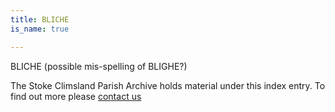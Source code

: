 ```yaml
---
title: BLICHE
is_name: true

---
```


BLICHE (possible mis-spelling of BLIGHE?)


The Stoke Climsland Parish Archive holds material under this index entry. To find out more please [contact us](/contact/)
